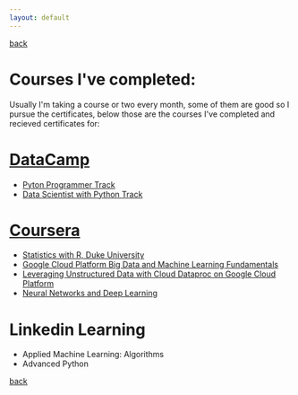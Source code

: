 ```yaml
---
layout: default
---
```

[back](./)

# Courses I've completed:
Usually I'm taking a course or two every month, some of them are good so I pursue the certificates, below those are the courses I've completed and recieved certificates for:

# [DataCamp](https://www.datacamp.com/profile/AhmedOmarEissa)
*   [Pyton Programmer Track](https://www.datacamp.com/statement-of-accomplishment/track/e3128c11c37bca473a1381ce98534f870d2e2fcb)
*   [Data Scientist with Python Track](https://www.datacamp.com/statement-of-accomplishment/track/5d9be18ebdd04e25d505266209b624dacdcc25f9)

# [Coursera](https://www.coursera.org/user/ebc9eb92fc4ad4e77d189aba09d69412)
*   [Statistics with R, Duke University](https://www.coursera.org/account/accomplishments/specialization/7J3N5ACVY8RH)
*   [Google Cloud Platform Big Data and Machine Learning Fundamentals](https://www.coursera.org/account/accomplishments/records/6Y9KCEEBZCF3)
*   [Leveraging Unstructured Data with Cloud Dataproc on Google Cloud Platform](https://www.coursera.org/account/accomplishments/records/Q9HZ97MA3U8E)
*   [Neural Networks and Deep Learning](https://www.coursera.org/account/accomplishments/records/7H4S89WBJMZT)
# Linkedin Learning
*   Applied Machine Learning: Algorithms
*   Advanced Python

[back](./)
